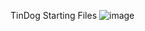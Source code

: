 TinDog Starting Files
![image](https://user-images.githubusercontent.com/90968422/181913757-3312f037-bb9e-429a-8447-2e066ecfb226.png)

